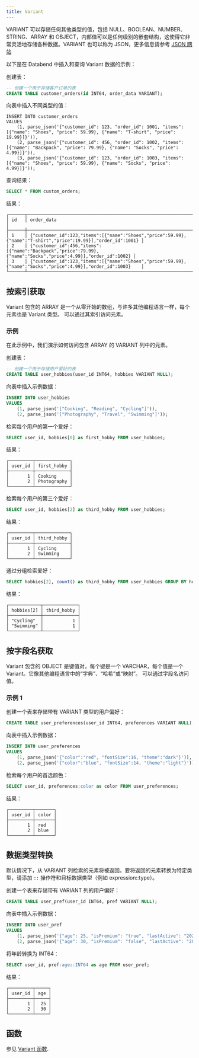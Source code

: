 ```yaml
---
title: Variant
---
```


VARIANT 可以存储任何其他类型的值，包括 NULL、BOOLEAN、NUMBER、STRING、ARRAY 和 OBJECT，内部值可以是任何级别的嵌套结构，这使得它非常灵活地存储各种数据。VARIANT 也可以称为 JSON，更多信息请参考 [JSON 网站](https://www.json.org/json-en.html)

以下是在 Databend 中插入和查询 Variant 数据的示例：

创建表：
```sql
-- 创建一个用于存储客户订单的表
CREATE TABLE customer_orders(id INT64, order_data VARIANT);
```

向表中插入不同类型的值：
```
INSERT INTO customer_orders 
VALUES
    (1, parse_json('{"customer_id": 123, "order_id": 1001, "items": [{"name": "Shoes", "price": 59.99}, {"name": "T-shirt", "price": 19.99}]}')),
    (2, parse_json('{"customer_id": 456, "order_id": 1002, "items": [{"name": "Backpack", "price": 79.99}, {"name": "Socks", "price": 4.99}]}')),
    (3, parse_json('{"customer_id": 123, "order_id": 1003, "items": [{"name": "Shoes", "price": 59.99}, {"name": "Socks", "price": 4.99}]}'));
```

查询结果：
```sql
SELECT * FROM custom_orders;
```

结果：
```
┌──────┬────────────────────────────────────────────────────────────────────────────────────────────────────────────┐
│ id   │ order_data                                                                                                │
├──────┼────────────────────────────────────────────────────────────────────────────────────────────────────────────┤
│ 1    │ {"customer_id":123,"items":[{"name":"Shoes","price":59.99},{"name":"T-shirt","price":19.99}],"order_id":1001} │
│ 2    │ {"customer_id":456,"items":[{"name":"Backpack","price":79.99},{"name":"Socks","price":4.99}],"order_id":1002} │
│ 3    │ {"customer_id":123,"items":[{"name":"Shoes","price":59.99},{"name":"Socks","price":4.99}],"order_id":1003}    │
└──────┴────────────────────────────────────────────────────────────────────────────────────────────────────────────┘
```

## 按索引获取

Variant 包含的 ARRAY 是一个从零开始的数组，与许多其他编程语言一样，每个元素也是 Variant 类型。
可以通过其索引访问元素。

### 示例

在此示例中，我们演示如何访问包含 ARRAY 的 VARIANT 列中的元素。

创建表：
```sql
-- 创建一个用于存储用户爱好的表
CREATE TABLE user_hobbies(user_id INT64, hobbies VARIANT NULL);
```

向表中插入示例数据：
```sql
INSERT INTO user_hobbies 
VALUES
    (1, parse_json('["Cooking", "Reading", "Cycling"]')),
    (2, parse_json('["Photography", "Travel", "Swimming"]'));
```

检索每个用户的第一个爱好：
```sql
SELECT user_id, hobbies[0] as first_hobby FROM user_hobbies;
```
结果：
```
┌─────────┬─────────────┐
│ user_id │ first_hobby │
├─────────┼─────────────┤
│       1 │ Cooking     │
│       2 │ Photography │
└─────────┴─────────────┘
```

检索每个用户的第三个爱好：
```sql
SELECT user_id, hobbies[2] as third_hobby FROM user_hobbies;
```

结果：
```
┌─────────┬─────────────┐
│ user_id │ third_hobby │
├─────────┼─────────────┤
│       1 │ Cycling     │
│       2 │ Swimming    │
└─────────┴─────────────┘
```

通过分组检索爱好：
```sql
SELECT hobbies[2], count() as third_hobby FROM user_hobbies GROUP BY hobbies[2];
```
结果：
```
┌────────────┬─────────────┐
│ hobbies[2] │ third_hobby │
├────────────┼─────────────┤
│ "Cycling"  │           1 │
│ "Swimming" │           1 │
└────────────┴─────────────┘
```

## 按字段名获取

Variant 包含的 OBJECT 是键值对，每个键是一个 VARCHAR，每个值是一个 Variant。它像其他编程语言中的“字典”、“哈希”或“映射”。
可以通过字段名访问值。

### 示例 1

创建一个表来存储带有 VARIANT 类型的用户偏好：
```sql
CREATE TABLE user_preferences(user_id INT64, preferences VARIANT NULL);
```

向表中插入示例数据：
```sql
INSERT INTO user_preferences 
VALUES
    (1, parse_json('{"color":"red", "fontSize":16, "theme":"dark"}')),
    (2, parse_json('{"color":"blue", "fontSize":14, "theme":"light"}'));
```

检索每个用户的首选颜色：
```sql
SELECT user_id, preferences:color as color FROM user_preferences;
```
结果：
```
┌─────────┬───────┐
│ user_id │ color │
├─────────┼───────┤
│       1 │ red   │
│       2 │ blue  │
└─────────┴───────┘
```

## 数据类型转换

默认情况下，从 VARIANT 列检索的元素将被返回。要将返回的元素转换为特定类型，请添加 `::` 操作符和目标数据类型（例如 expression::type）。

创建一个表来存储带有 VARIANT 列的用户偏好：
```sql
CREATE TABLE user_pref(user_id INT64, pref VARIANT NULL);
```

向表中插入示例数据：
```sql
INSERT INTO user_pref 
VALUES
    (1, parse_json('{"age": 25, "isPremium": "true", "lastActive": "2023-04-10"}')),
    (2, parse_json('{"age": 30, "isPremium": "false", "lastActive": "2023-03-15"}'));
```

将年龄转换为 INT64：
```sql
SELECT user_id, pref:age::INT64 as age FROM user_pref;
```
结果：
```
┌─────────┬─────┐
│ user_id │ age │
├─────────┼─────┤
│       1 │  25 │
│       2 │  30 │
└─────────┴─────┘
```

## 函数

参见 [Variant 函数](/sql/sql-functions/semi-structured-functions).